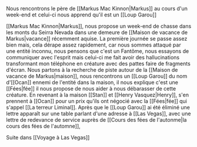 Nous rencontrons le père de [[Markus Mac Kinnon|Markus]] au cours d'un week-end et celui-ci nous apprend qu'il est un [[Loup Garou]]

[[Markus Mac Kinnon|Markus]], nous propose un week-end de chasse dans les monts du Seirra Nevada dans une demeure de [[Maison de vacance de Markus|vacance]] récemment aquise. La première journée se passe assez bien mais, cela dérape assez rapidement, car nous sommes attaqué par une entité inconnu, nous pensons que c'est un Fantôme, nous essayons de communiquer avec l'esprit mais celui-ci me fait avoir des hallucinations transformant mon téléphone en créature avec des pattes faire de fragments d'écran. Nous partons à la recherche de piste autour de la [[Maison de vacance de Markus|maison]], nous rencontrons un [[Loup Garou]] du nom d'[[Ocan]] ennemi de l'entité dans la maison, il nous explique c'est une [[Fées|fée]] il nous propose de nous aider à nous débarasser de cette créature.
En revenant à la maison [[Stan]] et [[Henry Vasquez|Henry]], s'en prennent à [[Ocan]] pour un prix qu'ils ont négocié avec la [[Fées|fée]] qui s'appel [[La terreur Liminal]].
Après que le [[Loup Garou]] ai été éliminé une lettre apparaît sur une table parlant d'une adresse à [[Las Vegas]], avec une lettre de redevance de service auprès de [[Cours des fées de l'autonme|la cours des fées de l'automne]], 

Suite dans [[Voyage à Las Vegas]]